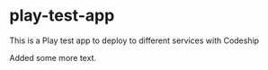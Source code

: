 play-test-app
=============

This is a Play test app to deploy to different services with Codeship

Added some more text.
